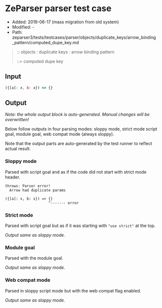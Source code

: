 # ZeParser parser test case

- Added: 2019-06-17 (mass migration from old system)
- Modified: -
- Path: zeparser3/tests/testcases/parser/objects/duplicate_keys/arrow_binding_pattern/computed_dupe_key.md

> :: objects : duplicate keys : arrow binding pattern
>
> ::> computed dupe key


## Input


`````js
({[a]: x, b: x}) => {}
`````

## Output

_Note: the whole output block is auto-generated. Manual changes will be overwritten!_

Below follow outputs in four parsing modes: sloppy mode, strict mode script goal, module goal, web compat mode (always sloppy).

Note that the output parts are auto-generated by the test runner to reflect actual result.

### Sloppy mode

Parsed with script goal and as if the code did not start with strict mode header.

`````
throws: Parser error!
  Arrow had duplicate params

({[a]: x, b: x}) => {}
                    ^------- error
`````

### Strict mode

Parsed with script goal but as if it was starting with `"use strict"` at the top.

_Output same as sloppy mode._

### Module goal

Parsed with the module goal.

_Output same as sloppy mode._

### Web compat mode

Parsed in sloppy script mode but with the web compat flag enabled.

_Output same as sloppy mode._
